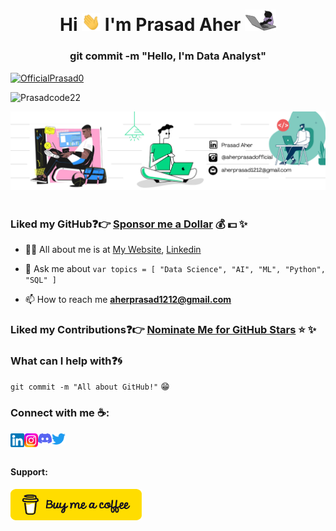 <h1 align="center">Hi <img src="https://github.com/Prasadcode22/README_FILE/blob/main/wave.gif" width="30px"> I'm Prasad Aher <img src="https://github.com/Prasadcode22/README_FILE/blob/main/Hi.gif" width="50px"></h1>
<h3 align="center">git commit -m "Hello, I'm Data Analyst"</h3>

<p align="left"> <a href="https://twitter.com/OfficialPrasad0" target="blank"><img src="https://img.shields.io/twitter/follow/OfficialPrasad0?logo=twitter&style=for-the-badge" alt="OfficialPrasad0" /></a> 

<!--   <a href="https://instagram.com/aherprasadofficial" target="blank"><img src="https://img.shields.io/instagram/follow/aherprasadofficail?logo=instagram&style=for-the-badge" alt="aherprasadofficial" /></a>  -->
</p> 

<p align="left"><img src="https://komarev.com/ghpvc/?username=Prasadcode22&label=Profile%20views&color=0e75b6&style=flat" alt="Prasadcode22" /> </p>

![Banner](https://github.com/Prasadcode22/README_FILE/blob/main/2.png)
<br></br>

### Liked my GitHub:question::point_right: [Sponsor me a Dollar]() 💰 💵 :sparkles:

- 👨‍💻 All about me is at [My Website](https://Prasadcode22.github.io/), [Linkedin](https://www.linkedin.com/in/prasad-aher-38b56a267/)

- 💬 Ask me about ``` var topics = [ "Data Science", "AI", "ML", "Python", "SQL" ] ```

<!-- - 📂 Purchase Face Mask Detection Report and Slides on [Gumroad](https://gum.co/GetFaceMask) -->

- 📫 How to reach me **aherprasad1212@gmail.com**

<!-- - 📄 Know about my work & experiences [My Resume](https://drive.google.com/file/d/1Yn1CsXy92q98CYk5cWTySB4_CpY8Q9ej/view?usp=sharing) -->

<!-- Hey, i'm [Prasad Aher](https://www.linkedin.com/in/prasad-aher-38b56a267/) a Python programmer with experience in data science libraries like NumPy and Pandas. I'm currently focused on expanding knowledge in AI and machine learning. I enjoys collaborating with others and is excited about the potential of data science to make a difference in various industries. I'm certified [Python Programmer](https://www.hackerrank.com/certificates/0c8db4078008) on hackerrank. -->
 

### Liked my Contributions:question::point_right: [Nominate Me for GitHub Stars](https://stars.github.com/nominate/) :star: :sparkles:

### What can I help with:question::cyclone:
<code>git commit -m "All about GitHub!"</code> :grin:

<h3 align="left">Connect with me ☕:</h3>
<p align="left">
<!-- <a href="https://codepen.io/chandrikadeb7" target="blank"><img align="center" src="https://raw.githubusercontent.com/rahuldkjain/github-profile-readme-generator/master/src/images/icons/Social/codepen.svg" alt="chandrikadeb7" height="30" width="40" /></a>
<a href="https://dev.to/chandrikadeb7" target="blank"><img align="center" src="https://raw.githubusercontent.com/chandrikadeb7/github-profile-readme-generator/chandrikadeb7-devlogo/src/images/icons/Social/devto.svg" alt="chandrikadeb7" height="30" width="40" /></a>
<a href="https://twitter.com/chandrikadeb7" target="blank"><img align="center" src="https://raw.githubusercontent.com/rahuldkjain/github-profile-readme-generator/master/src/images/icons/Social/twitter.svg" alt="chandrikadeb7" height="30" width="40" /></a>
<a href="https://linkedin.com/in/chandrika-deb" target="blank"><img align="center" src="https://raw.githubusercontent.com/rahuldkjain/github-profile-readme-generator/master/src/images/icons/Social/linked-in-alt.svg" alt="chandrika-deb" height="30" width="40" /></a>
<a href="https://instagram.com/chandrikadeb7" target="blank"><img align="center" src="https://raw.githubusercontent.com/rahuldkjain/github-profile-readme-generator/master/src/images/icons/Social/instagram.svg" alt="chandrikadeb7" height="30" width="40" /></a>
<a href="https://medium.com/@chandrikadeb7" target="blank"><img align="center" src="https://raw.githubusercontent.com/rahuldkjain/github-profile-readme-generator/master/src/images/icons/Social/medium.svg" alt="@chandrikadeb7" height="30" width="40" /></a> -->
  
<a href="https://www.linkedin.com/in/prasad-aher-38b56a267/">
  <img align="left" alt="Prasad's LinkedIN" width="22px" src="https://github.com/Prasadcode22/README_FILE/blob/main/linedin.png" />
</a>
<a href="https://instagram.com/aherprasadofficial?igshid=YmMyMTA2M2Y=">
  <img align="left" alt="Prasad's Instagram" width="22px" src="https://github.com/Prasadcode22/README_FILE/blob/main/instagram.png" />
</a>
<a href="https://discordapp.com/users/Prasad#4828">
  <img align="left" alt="Prasad's Discord" width="22px" src="https://github.com/Prasadcode22/README_FILE/blob/main/Discord.png" />
</a>
<a href="https://twitter.com/OfficialPrasad0">
  <img align="left" alt="Prasad Aher | Twitter" width="22px" src="https://github.com/Prasadcode22/README_FILE/blob/main/Twitter.png" />
</a>
</p>
<br></br>
<h4 align="left">Support:</h4>
<p><a href="https://www.buymeacoffee.com/Prasadcode22"> <img align="center" src="https://github.com/Prasadcode22/README_FILE/blob/main/coffee.png" height="50" width="210" alt="Prasadcode22" /></a></p>


